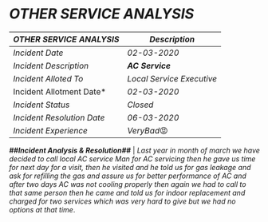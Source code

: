 # ***OTHER SERVICE ANALYSIS***
***OTHER SERVICE ANALYSIS*** | ***Description***
----------------------------|-------------------------
*Incident Date*	                |             *02-03-2020*
*Incident Description*	         |             ***AC Service***
*Incident Alloted To*	          |            *Local Service Executive*
Incident Allotment Date*           |          *02-03-2020*
*Incident Status*                   |        *Closed*
*Incident Resolution Date*	       |       *06-03-2020*    
*Incident Experience*                 |        *VeryBad*😡
	                       
***##Incident Analysis & Resolution##***    |     *Last year in month of march we have decided to call local AC service Man for AC servicing then he gave us time for next day for a visit, then he visited and he told us for gas leakage and ask for refilling the gas and assure us for better performance of AC and after two days AC was not cooling properly then again we had to call to that same person then he came and told us for indoor replacement and charged for two services which was very hard to give but we had no options at that time*.
